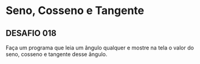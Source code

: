 # Seno, Cosseno e Tangente



## DESAFIO 018

Faça um programa que leia um ângulo qualquer e mostre na tela o valor do seno, cosseno e tangente desse ângulo.

